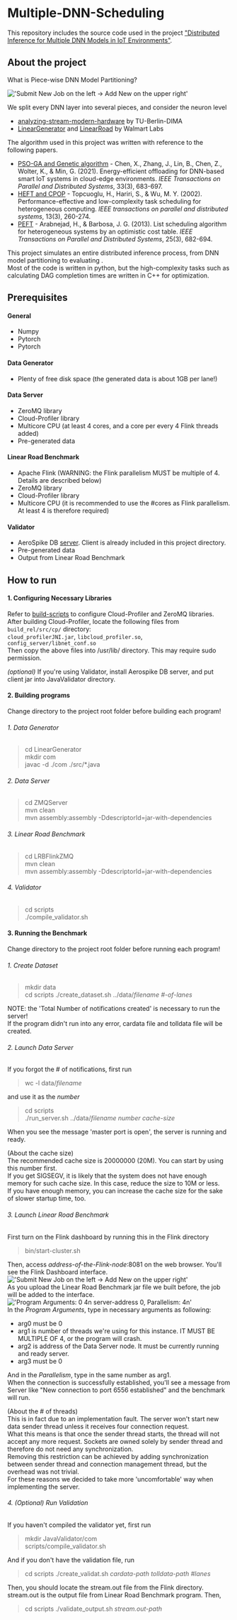 # Multiple-DNN-Scheduling

This repository includes the source code used in the project
["Distributed Inference for Multiple DNN Models in IoT Environments"](https://dl.acm.org/doi/abs/10.1145/3492866.3561254).

## About the project

What is Piece-wise DNN Model Partitioning?

!['Submit New Job on the left -> Add New on the upper right'](%EC%A3%BC%EC%84%9D_2020-06-30_154357.png "aaa")  

We split every DNN layer into several pieces, and consider the neuron level 
*  [analyzing-stream-modern-hardware](https://github.com/TU-Berlin-DIMA/analyzing-stream-modern-hardware) by TU-Berlin-DIMA
*  [LinearGenerator](https://github.com/walmartlabs/LinearGenerator) and [LinearRoad](https://github.com/walmartlabs/linearroad) by Walmart Labs

The algorithm used in this project was written with reference to the following papers.
*  [PSO-GA and Genetic algorithm]( https://github.com/SPSO-GA/dataset) - Chen, X., Zhang, J., Lin, B., Chen, Z., Wolter, K., & Min, G. (2021). Energy-efficient offloading for DNN-based smart IoT systems in cloud-edge environments. *IEEE Transactions on Parallel and Distributed Systems*, 33(3), 683-697.
*  [HEFT and CPOP](https://en.wikipedia.org/wiki/Heterogeneous_earliest_finish_time) - Topcuoglu, H., Hariri, S., & Wu, M. Y. (2002). Performance-effective and low-complexity task scheduling for heterogeneous computing. *IEEE transactions on parallel and distributed systems*, 13(3), 260-274.
*  [PEFT](https://github.com/mackncheesiest/peft) - Arabnejad, H., & Barbosa, J. G. (2013). List scheduling algorithm for heterogeneous systems by an optimistic cost table. *IEEE Transactions on Parallel and Distributed Systems*, 25(3), 682-694.

This project simulates an entire distributed inference process, from DNN model partitioning to evaluating .  
Most of the code is written in python, but the high-complexity tasks such as calculating DAG completion times are written in C++ for optimization.


## Prerequisites
#### General
*  Numpy
*  Pytorch
*  Pytorch

#### Data Generator
*  Plenty of free disk space (the generated data is about 1GB per lane!)

#### Data Server
*  ZeroMQ library
*  Cloud-Profiler library
*  Multicore CPU (at least 4 cores, and a core per every 4 Flink threads added)
*  Pre-generated data

#### Linear Road Benchmark
*  Apache Flink (WARNING: the Flink parallelism MUST be multiple of 4. Details are described below)
*  ZeroMQ library
*  Cloud-Profiler library
*  Multicore CPU (it is recommended to use the #cores as Flink parallelism. At least 4 is therefore required)

#### Validator
*  AeroSpike DB [server](https://www.aerospike.com/download/server). Client is already included in this project directory.
*  Pre-generated data
*  Output from Linear Road Benchmark


## How to run
#### 1. Configuring Necessary Libraries
Refer to [build-scripts](https://git.elc.cs.yonsei.ac.kr/bburg/build-scripts) to configure Cloud-Profiler and ZeroMQ libraries.  
After building Cloud-Profiler, locate the following files from `build_rel/src/cp/` directory:  
`cloud_profilerJNI.jar`, `libcloud_profiler.so`, `config_server/libnet_conf.so`  
Then copy the above files into /usr/lib/ directory. This may require sudo permission.  

*(optional)* If you're using Validator, install Aerospike DB server, and put client jar into JavaValidator directory.

#### 2. Building programs
Change directory to the project root folder before building each program!
###### 1. Data Generator
>  cd LinearGenerator  
>  mkdir com  
>  javac -d ./com ./src/*.java  

###### 2. Data Server
>  cd ZMQServer  
>  mvn clean  
>  mvn assembly:assembly -DdescriptorId=jar-with-dependencies

###### 3. Linear Road Benchmark
>  cd LRBFlinkZMQ  
>  mvn clean  
>  mvn assembly:assembly -DdescriptorId=jar-with-dependencies

###### 4. Validator
>  cd scripts  
>  ./compile_validator.sh

#### 3. Running the Benchmark
Change directory to the project root folder before running each program!
###### 1. Create Dataset
>  mkdir data  
>  cd scripts
>  ./create_dataset.sh ../data/*filename* *#-of-lanes*  

NOTE: the 'Total Number of notifications created' is necessary to run the server!  
If the program didn't run into any error, cardata file and tolldata file will be created.

###### 2. Launch Data Server
If you forgot the # of notifications, first run
>  wc -l data/*filename*  

and use it as the *number*
>  cd scripts  
>  ./run_server.sh ../data/*filename* *number* *cache-size*

When you see the message 'master port is open', the server is running and ready.

(About the cache size)  
The recommended cache size is 20000000 (20M). You can start by using this number first.  
If you get SIGSEGV, it is likely that the system does not have enough memory for such cache size.
In this case, reduce the size to 10M or less.  
If you have enough memory, you can increase the cache size for the sake of slower startup time, too.

###### 3. Launch Linear Road Benchmark
First turn on the Flink dashboard by running this in the Flink directory
>  bin/start-cluster.sh

Then, access *address-of-the-Flink-node*:8081 on the web browser. You'll see the Flink Dashboard interface.  
!['Submit New Job on the left -> Add New on the upper right'](%EC%A3%BC%EC%84%9D_2020-06-30_154357.png "aaa")  
As you upload the Linear Road Benchmark jar file we built before, the job will be added to the interface.  
!['Program Arguments: 0 4n server-address 0, Parallelism: 4n'](2020-06-30_154949.png "bbb")  
In the *Program Arguments*, type in necessary arguments as following:
*  arg0 must be 0
*  arg1 is number of threads we're using for this instance. IT MUST BE MULTIPLE OF 4, or the program will crash.
*  arg2 is address of the Data Server node. It must be currently running and ready server.
*  arg3 must be 0

And in the *Parallelism*, type in the same number as arg1.  
When the connection is successfully established, you'll see a message from Server like "New connection to port 6556 established" and the benchmark will run.

(About the # of threads)  
This is in fact due to an implementation fault. The server won't start new data sender thread unless it receives four connection request.  
What this means is that once the sender thread starts, the thread will not accept any more request. 
Sockets are owned solely by sender thread and therefore do not need any synchronization.  
Removing this restriction can be achieved by adding synchronization between sender thread and connection management thread, but the overhead was not trivial.  
For these reasons we decided to take more 'uncomfortable' way when implementing the server.

###### 4. (Optional) Run Validation
If you haven't compiled the validator yet, first run
>  mkdir JavaValidator/com  
>  scripts/compile_validator.sh

And if you don't have the validation file, run
>  cd scripts
>  ./create_validat.sh *cardata-path* *tolldata-path* *#lanes*

Then, you should locate the stream.out file from the Flink directory.  
stream.out is the output file from Linear Road Benchmark program. Then,
>  cd scripts
>  ./validate_output.sh *stream.out-path*
